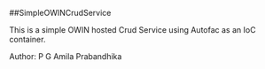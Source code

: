 ##SimpleOWINCrudService

This is a simple OWIN hosted Crud Service using Autofac as an IoC container.

Author: P G Amila Prabandhika 